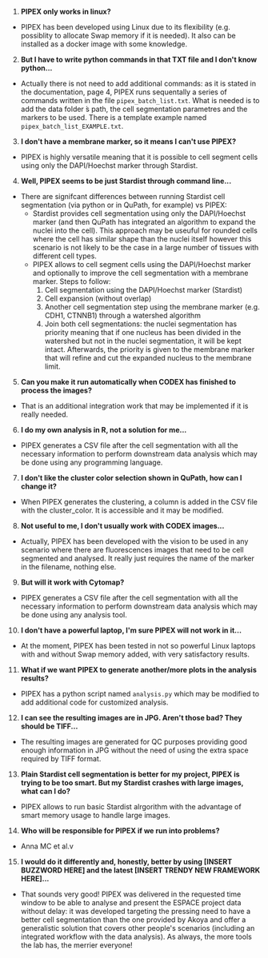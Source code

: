 1. **PIPEX only works in linux?**
  - PIPEX has been developed using Linux due to its flexibility (e.g. possiblity to allocate Swap memory if it is needed). It also can be installed as a docker image with some knowledge.
2. **But I have to write python commands in that TXT file and I don't know python...**
  - Actually there is not need to add additional commands: as it is stated in the documentation, page 4, PIPEX runs sequentally a series of commands written in the file `pipex_batch_list.txt`. What is needed is to add the data folder ́s path, the cell segmentation parametres and the markers to be used. There is a template example named `pipex_batch_list_EXAMPLE.txt`.
3. **I don't have a membrane marker, so it means I can't use PIPEX?**
  - PIPEX is highly versatile meaning that it is possible to cell segment cells using only the DAPI/Hoechst marker through Stardist.
4. **Well, PIPEX seems to be just Stardist through command line...**
  - There are signifcant differences between running Stardist cell segmentation (via python or in QuPath, for example) vs PIPEX:
    - Stardist provides cell segmentation using only the DAPI/Hoechst marker (and then QuPath has integrated an algorithm to expand the nuclei into the cell). This approach may be useuful for rounded cells where the cell has similar shape than the nuclei itself however this scenario is not likely to be the case in a large number of tissues with different cell types.
    - PIPEX allows to cell segment cells using the DAPI/Hoechst marker and optionally to improve the cell segmentation with a membrane marker. Steps to follow:
      1. Cell segmentation using the DAPI/Hoechst marker (Stardist)
      2. Cell expansion (without overlap)
      3. Another cell segmentation step using the membrane marker (e.g. CDH1, CTNNB1) through a watershed algorithm
      4. Join both cell segmentations: the nuclei segmentation has priority meaning that if one nucleus has been divided in the watershed but not in the nuclei segmentation, it will be kept intact. Afterwards, the priority is given to the membrane marker that will refine and cut the expanded nucleus to the membrane limit.
5. **Can you make it run automatically when CODEX has finished to process the images?**
  - That is an additional integration work that may be implemented if it is really needed.
6. **I do my own analysis in R, not a solution for me...**
  - PIPEX generates a CSV file after the cell segmentation with all the necessary information to perform downstream data analysis which may be done using any programming language.
7. **I don't like the cluster color selection shown in QuPath, how can I change it?**
  - When PIPEX generates the clustering, a column is added in the CSV file with the cluster_color. It is accessible and it may be modified.
8. **Not useful to me, I don't usually work with CODEX images...**
  - Actually, PIPEX has been developed with the vision to be used in any scenario where there are fluorescences images that need to be cell segmented and analysed. It really just requires the name of the marker in the filename, nothing else.
9. **But will it work with Cytomap?**
  - PIPEX generates a CSV file after the cell segmentation with all the necessary information to perform downstream data analysis which may be done using any analysis tool.
10. **I don't have a powerful laptop, I'm sure PIPEX will not work in it...**
  - At the moment, PIPEX has been tested in not so powerful Linux laptops with and without Swap memory added, with very satisfactory results.
11. **What if we want PIPEX to generate another/more plots in the analysis results?**
  - PIPEX has a python script named `analysis.py` which may be modified to add additional code for customized analysis.
12. **I can see the resulting images are in JPG. Aren't those bad? They should be TIFF...**
  - The resulting images are generated for QC purposes providing good enough information in JPG without the need of using the extra space required by TIFF format.
13. **Plain Stardist cell segmentation is better for my project, PIPEX is trying to be too smart. But my Stardist crashes with large images, what can I do?**
  - PIPEX allows to run basic Stardist alrgorithm with the advantage of smart memory usage to handle large images.
14. **Who will be responsible for PIPEX if we run into problems?**
  - Anna MC et al.v
15. **I would do it differently and, honestly, better by using [INSERT BUZZWORD HERE] and the latest [INSERT TRENDY NEW FRAMEWORK HERE]...**
  - That sounds very good! PIPEX was delivered in the requested time window to be able to analyse and present the ESPACE project data without delay: it was developed targeting the pressing need to have a better cell segmentation than the one provided by Akoya and offer a generalistic solution that covers other people's scenarios (including an integrated workflow with the data analysis). As always, the more tools the lab has, the merrier everyone!

